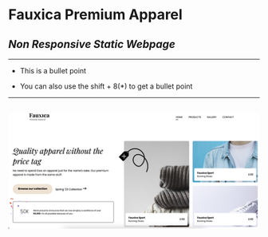 # **Fauxica Premium Apparel**

## _Non Responsive Static Webpage_

---

- This is a bullet point

* You can also use the shift + 8(\*) to get a bullet point

---

## ![Image Link](https://github.com/Germain712/Fauxica/blob/main/images/Fauxica%20Screenshot.png)
